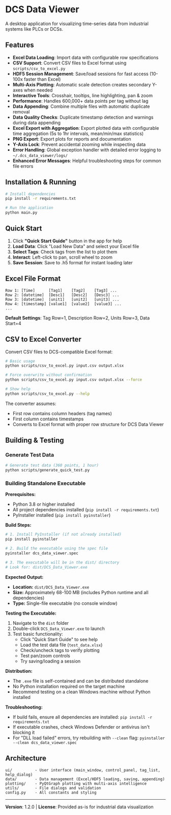 # DCS Data Viewer

A desktop application for visualizing time-series data from industrial systems like PLCs or DCSs.

## Features

- **Excel Data Loading**: Import data with configurable row specifications
- **CSV Support**: Convert CSV files to Excel format using `scripts/csv_to_excel.py`
- **HDF5 Session Management**: Save/load sessions for fast access (10-100x faster than Excel)
- **Multi-Axis Plotting**: Automatic scale detection creates secondary Y-axes when needed
- **Interactive Tools**: Crosshair, tooltips, line highlighting, pan & zoom
- **Performance**: Handles 600,000+ data points per tag without lag
- **Data Appending**: Combine multiple files with automatic duplicate removal
- **Data Quality Checks**: Duplicate timestamp detection and warnings during data appending
- **Excel Export with Aggregation**: Export plotted data with configurable time aggregation (5s to 1hr intervals, mean/min/max statistics)
- **PNG Export**: Export plots for reports and documentation
- **Y-Axis Lock**: Prevent accidental zooming while inspecting data
- **Error Handling**: Global exception handler with detailed error logging to `~/.dcs_data_viewer/logs/`
- **Enhanced Error Messages**: Helpful troubleshooting steps for common file errors

## Installation & Running

```bash
# Install dependencies
pip install -r requirements.txt

# Run the application
python main.py
```

## Quick Start

1. Click **"Quick Start Guide"** button in the app for help
2. **Load Data**: Click "Load New Data" and select your Excel file
3. **Select Tags**: Check tags from the list to plot them
4. **Interact**: Left-click to pan, scroll wheel to zoom
5. **Save Session**: Save to .h5 format for instant loading later

## Excel File Format

```
Row 1: [Time]      [Tag1]    [Tag2]    [Tag3] ...
Row 2: [datetime]  [Desc1]   [Desc2]   [Desc3] ...
Row 3: [datetime]  [unit1]   [unit2]   [unit3] ...
Row 4: [timestamp] [value1]  [value2]  [value3] ...
...
```

**Default Settings**: Tag Row=1, Description Row=2, Units Row=3, Data Start=4

## CSV to Excel Converter

Convert CSV files to DCS-compatible Excel format:

```bash
# Basic usage
python scripts/csv_to_excel.py input.csv output.xlsx

# Force overwrite without confirmation
python scripts/csv_to_excel.py input.csv output.xlsx --force

# Show help
python scripts/csv_to_excel.py --help
```

The converter assumes:
- First row contains column headers (tag names)
- First column contains timestamps
- Converts to Excel format with proper row structure for DCS Data Viewer

## Building & Testing

### Generate Test Data

```bash
# Generate test data (360 points, 1 hour)
python scripts/generate_quick_test.py
```

### Building Standalone Executable

**Prerequisites:**
- Python 3.8 or higher installed
- All project dependencies installed (`pip install -r requirements.txt`)
- PyInstaller installed (`pip install pyinstaller`)

**Build Steps:**

```bash
# 1. Install PyInstaller (if not already installed)
pip install pyinstaller

# 2. Build the executable using the spec file
pyinstaller dcs_data_viewer.spec

# 3. The executable will be in the dist/ directory
# Look for: dist/DCS_Data_Viewer.exe
```

**Expected Output:**
- **Location:** `dist/DCS_Data_Viewer.exe`
- **Size:** Approximately 68-100 MB (includes Python runtime and all dependencies)
- **Type:** Single-file executable (no console window)

**Testing the Executable:**

1. Navigate to the `dist` folder
2. Double-click `DCS_Data_Viewer.exe` to launch
3. Test basic functionality:
   - Click "Quick Start Guide" to see help
   - Load the test data file (`test_data.xlsx`)
   - Check/uncheck tags to verify plotting
   - Test pan/zoom controls
   - Try saving/loading a session

**Distribution:**
- The `.exe` file is self-contained and can be distributed standalone
- No Python installation required on the target machine
- Recommend testing on a clean Windows machine without Python installed

**Troubleshooting:**
- If build fails, ensure all dependencies are installed: `pip install -r requirements.txt`
- If executable crashes, check Windows Defender or antivirus isn't blocking it
- For "DLL load failed" errors, try rebuilding with `--clean` flag: `pyinstaller --clean dcs_data_viewer.spec`

## Architecture

```
ui/          - User interface (main_window, control_panel, tag_list, help_dialog)
data/        - Data management (Excel/HDF5 loading, saving, appending)
plotting/    - PyQtGraph plotting with multi-axis intelligence
utils/       - File dialogs and validation
config.py    - All constants and styling
```

---

**Version**: 1.2.0 | **License**: Provided as-is for industrial data visualization
